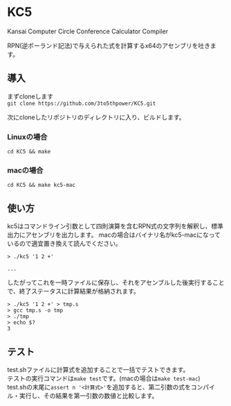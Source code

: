 # KC5
Kansai Computer Circle Conference Calculator Compiler

RPN(逆ポーランド記法)で与えられた式を計算するx64のアセンブリを吐きます。

## 導入
まずcloneします  
`git clone https://github.com/3to5thpower/KC5.git`

次にcloneしたリポジトリのディレクトリに入り、ビルドします。  
### Linuxの場合
`cd KC5 && make`
### macの場合
`cd KC5 && make kc5-mac`  

## 使い方
kc5はコマンドライン引数として四則演算を含むRPN式の文字列を解釈し、標準出力にアセンブリを出力します。 
macの場合はバイナリ名がkc5-macになっているので適宜置き換えて読んでください。  
  
```
> ./kc5 '1 2 +'

...
```

したがってこれを一時ファイルに保存し、それをアセンブルした後実行することで、終了ステータスに計算結果が格納されます。
```
> ./kc5 '1 2 +' > tmp.s
> gcc tmp.s -o tmp
> ./tmp
> echo $?
3
```

## テスト
test.shファイルに計算式を追加することで一括でテストできます。  
テストの実行コマンドは`make test`です。(macの場合は`make test-mac`)  
test.shの末尾に`assert n '<計算式>'`を追加すると、第二引数の式をコンパイル・実行し、その結果を第一引数の数値と比較します。



